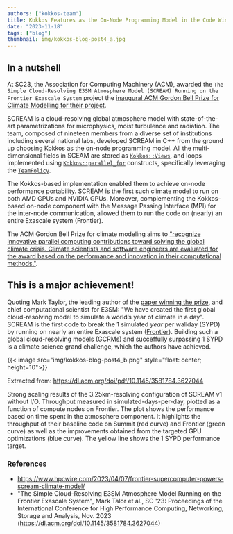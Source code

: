 ```yaml
---
authors: ["kokkos-team"]
title: Kokkos Features as the On-Node Programming Model in the Code Winning the Inaugural Gordon Bell Prize for Climate Modelling
date: "2023-11-18"
tags: ["blog"]
thumbnail: img/kokkos-blog-post4_a.jpg
---
```


## In a nutshell

At SC23, the Association for Computing Machinery (ACM), awarded the
`The Simple Cloud-Resolving E3SM Atmosphere Model (SCREAM) Running on the Frontier Exascale System` project
the [inaugural ACM Gordon Bell Prize for Climate Modelling for their project](https://awards.acm.org/bell-climate).

SCREAM is a cloud-resolving global atmosphere model with state-of-the-art
parametrizations for microphysics, moist turbulence and radiation.
The team, composed of nineteen members from a diverse set of institutions including several national labs,
developed SCREAM in C++ from the ground up choosing Kokkos as the on-node programming model.
All the multi-dimensional fields in SCEAM are stored as [`Kokkos::Views`](https://kokkos.github.io/kokkos-core-wiki/API/core/view/view.html), and loops
implemented using [`Kokkos::parallel_for`](https://kokkos.github.io/kokkos-core-wiki/API/core/parallel-dispatch/parallel_for.html) constructs, specifically leveraging the [`TeamPolicy`](https://kokkos.github.io/kokkos-core-wiki/API/core/policies/TeamPolicy.html).

The Kokkos-based implementation enabled them to achieve on-node performance portability.
SCREAM is the first such climate model to run on both AMD GPUs and NVIDIA GPUs.
Moreover, complementing the Kokkos-based on-node component with
the Message Passing Interface (MPI) for the inter-node communication, allowed them to run
the code on (nearly) an entire Exascale system (Frontier).

The ACM Gordon Bell Prize for climate modeling aims to ["recognize innovative parallel computing contributions toward solving the global climate crisis. Climate scientists and software engineers are evaluated for the award based on the performance and innovation in their computational methods."](https://awards.acm.org/bell-climate).


## This is a major achievement!

Quoting Mark Taylor, the leading author of the [paper winning the prize](https://dl.acm.org/doi/pdf/10.1145/3581784.3627044), and chief computational scientist for E3SM:
"We have created the first global cloud-resolving model to simulate a world’s year of climate in a day".
SCREAM is the first code to break the 1 simulated *year* per wallday (SYPD)
by running on nearly an entire Exascale system ([Frontier](https://www.olcf.ornl.gov/frontier/)).
Building such a global cloud-resolving models (GCRMs) and succeffully surpassing 1 SYPD is
a climate science grand challenge, which the authors have achieved.

{{< image src="img/kokkos-blog-post4_b.png" style="float: center; height=10">}}

Extracted from: https://dl.acm.org/doi/pdf/10.1145/3581784.3627044

Strong scaling results of the 3.25km-resolving configuration of SCREAM v1 without I/O.
Throughput measured in simulated-days-per-day, plotted as a function of compute nodes on Frontier.
The plot shows the performance based on time spent in the atmosphere component.
It highlights the throughput of their baseline code on Summit (red curve) and Frontier (green curve)
as well as the improvements obtained from the targeted GPU optimizations (blue curve).
The yellow line shows the 1 SYPD performance target.


### References

- https://www.hpcwire.com/2023/04/07/frontier-supercomputer-powers-scream-climate-model/
- "The Simple Cloud-Resolving E3SM Atmosphere Model Running on the Frontier Exascale System", Mark Talor et al., SC '23: Proceedings of the International Conference for High Performance Computing, Networking, Storage and Analysis, Nov. 2023 (https://dl.acm.org/doi/10.1145/3581784.3627044)